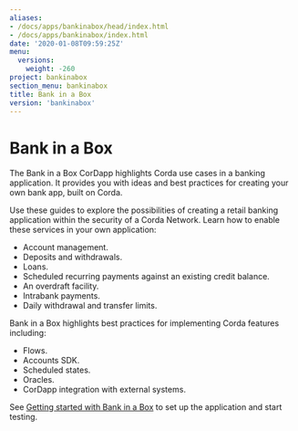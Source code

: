 ```yaml
---
aliases:
- /docs/apps/bankinabox/head/index.html
- /docs/apps/bankinabox/index.html
date: '2020-01-08T09:59:25Z'
menu:
  versions:
    weight: -260
project: bankinabox
section_menu: bankinabox
title: Bank in a Box
version: 'bankinabox'
---
```


# Bank in a Box

The Bank in a Box CorDapp highlights Corda use cases in a banking application. It provides you with ideas and best practices for creating your own bank app, built on Corda.

Use these guides to explore the possibilities of creating a retail banking application within the security of a Corda Network. Learn how to enable these services in your own application:

- Account management.
- Deposits and withdrawals.
- Loans.
- Scheduled recurring payments against an existing credit balance.
- An overdraft facility.
- Intrabank payments.
- Daily withdrawal and transfer limits.

Bank in a Box highlights best practices for implementing Corda features including:

- Flows.
- Accounts SDK.
- Scheduled states.
- Oracles.
- CorDapp integration with external systems.

See [Getting started with Bank in a Box](getting-started.md) to set up the application and start testing.
